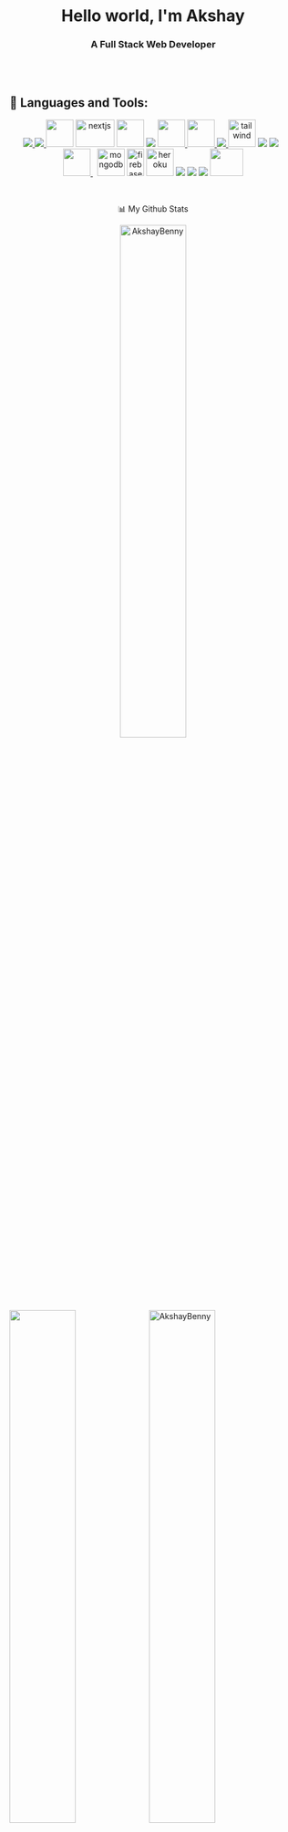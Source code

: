 <!-- <div align="center">
[![@akshay976's Holopin board](https://holopin.me/akshay976)](https://holopin.io/@akshay976)
 <a  href="#"><img width="60%" align="center" alt="Github" src="https://user-images.githubusercontent.com/60788180/131893851-b24002a3-72be-40cf-a179-7cbdff89b087.gif" /></a>
</div> -->

<h1 align="center">Hello world, I'm Akshay</h1>
<h3 align="center">A Full Stack Web Developer</h3>

  <br>


<br>

## 🚀 Languages and Tools:<br>

<p align="center"> 
    <a href="https://reactjs.org/" target="_blank"> <img src="https://img.icons8.com/color/48/000000/react-native.png"/> </a>
    <a href="https://developer.mozilla.org/en-US/docs/Web/JavaScript" target="_blank"> <img src="https://img.icons8.com/color/48/000000/javascript.png"/> </a> <img src="https://upload.wikimedia.org/wikipedia/commons/thumb/4/4c/Typescript_logo_2020.svg/1024px-Typescript_logo_2020.svg.png" width="48" height="48"/>
 <a href="https://nextjs.org/" target="_blank"><img src="https://santhalakshminarayana.github.io/images/blog-nextjs-mdx/nextjs.jpeg" alt="nextjs" width="68" height="48"/></a>
   <img src="https://img.icons8.com/color/48/000000/html-5.png" width="48" height="48"/>

   <img src="https://img.icons8.com/color/48/000000/css3.png" /> 
  <a href="https://recoiljs.org/" target="_blank"> <img src="https://d2eip9sf3oo6c2.cloudfront.net/tags/images/000/001/298/thumb/recoil.png" width="48" height="48"/> </a> 
  <a href="https://redux.js.org/" target="_blank"> <img src="https://raw.githubusercontent.com/reduxjs/redux/master/logo/logo.png" width="48" height="48"/> </a> 
    <a href="https://getbootstrap.com" target="_blank"> <img src="https://img.icons8.com/color/48/000000/bootstrap.png"/> </a> 
    <a href="https://tailwindcss.com" target="_blank"><img src="https://upload.wikimedia.org/wikipedia/commons/thumb/d/d5/Tailwind_CSS_Logo.svg/2048px-Tailwind_CSS_Logo.svg.png" alt="tailwind" width="48" height="48"/></a>
    <a href="https://www.python.org" target="_blank"> <img src="https://img.icons8.com/color/48/000000/python.png"/></a> 
    <a style="padding-right:8px;" href="https://nodejs.org" target="_blank"> <img src="https://img.icons8.com/color/48/000000/nodejs.png"/> </a> 
     <a style="padding-right:8px;" href="https://www.mysql.com/" target="_blank"> <img src="https://upload.wikimedia.org/wikipedia/commons/thumb/1/17/GraphQL_Logo.svg/2048px-GraphQL_Logo.svg.png"  width="48" height="48"/> </a>
    <a href="https://www.mongodb.com/" target="_blank"> <img src="https://www.vectorlogo.zone/logos/mongodb/mongodb-ar21.svg" alt="mongodb" width="48" height="48"/></a>
<img src="https://firebase.google.com/downloads/brand-guidelines/PNG/logo-vertical.png" alt="firebase" width="30" height="48"/>
 <img src="https://cdn-icons-png.flaticon.com/512/873/873120.png" alt="heroku" width="48" height="48 />"
    <a href="https://www.figma.com"  target="_blank"> <img src="https://img.icons8.com/color/48/000000/figma--v1.png"/></a>
    <a href="https://www.adobe.com/in/products/photoshop.html?sdid=SGDJMMG3&mv=search&ef_id=CjwKCAjw9uKIBhA8EiwAYPUS3JglDWdEGGA4IWvgHQ0y_bahBKP-HTaBZ97vkCC8_BZjrW81UNjjFxoCyIAQAvD_BwE:G:s&s_kwcid=AL!3085!3!444587836691!e!!g!!adobe%20photoshop!221441588!17534749028&gclid=CjwKCAjw9uKIBhA8EiwAYPUS3JglDWdEGGA4IWvgHQ0y_bahBKP-HTaBZ97vkCC8_BZjrW81UNjjFxoCyIAQAvD_BwE"><img src="https://img.icons8.com/color/48/000000/adobe-photoshop--v1.png"/></a>
    <a href="https://www.adobe.com/in/products/xd.html?sdid=12B9F15S&mv=Search&ef_id=CjwKCAjw9uKIBhA8EiwAYPUS3PiOPLgHVN-1NJA3WlQdUtlXZ8aklDp2gpCwp0-z3Mcx1LNs-QBkFRoC7nsQAvD_BwE:G:s&s_kwcid=AL!3085!3!526748867465!e!!g!!adobe%20xd!1641846448!65452677551"><img src="https://img.icons8.com/color/48/000000/adobe-xd--v1.png"/></a>
    <a href="https://www.framer.com/motion/" target="_blank"><img src="https://cdn.dribbble.com/users/3490038/screenshots/13820034/motion_logo_dribbble_dark2_4x.png" width="58" height="48"/></a>
    
   
</p>


<br/>
<p align="center">📊 My Github Stats</p>
<p align="center">
<a href="https://github.com/AkshayBenny/github-readme-stats"> <img align="center" width="48%" src="https://github-readme-stats.vercel.app/api/top-langs/?username=AkshayBenny&count_private=true&theme=radical&layout=compact" alt="AkshayBenny" /></a>

</p>

  <br/>
    <a href="https://github.com/AkshayBenny/github-readme-stats"><img  align="left" width="48%" src='https://github-readme-stats.vercel.app/api?username=AkshayBenny&show_icons=true&theme=radical&count_private=true'/>
</a>
 <a href="https://github.com/AkshayBenny/github-readme-streak-stats">
    <img align="center" width="48%" src="https://github-readme-streak-stats.herokuapp.com?user=AkshayBenny&count_private=true&theme=radical" alt="AkshayBenny"/>
    </a>
  
  <br/>
<br>
<!-- <div align="center">
<img align="center" width="80%" src="https://wakatime.com/share/@7ada6100-e98d-41b5-bc53-aa23530beb19/b25b1e10-7aab-44a0-8fce-b320f8bb9950.svg" />
</div> -->

 


<!-- ![Harsh's github activity graph](https://activity-graph.herokuapp.com/graph?username=AkshayBenny&theme=dracula) -->

<br/>

-- Connect with me:
<br/>
<a href = "https://www.linkedin.com/in/akshay-benny-5346bb209/"><img src="https://img.icons8.com/fluent/48/000000/linkedin.png"/></a>
<a href = "https://www.instagram.com/akshay_benny_976/"><img src="https://img.icons8.com/fluent/48/000000/instagram-new.png"/></a>

<br/>
-- Views and Followers:
<br/>
<a href="https://github.com/Meghna-DAS/github-profile-views-counter">
    <img src="https://komarev.com/ghpvc/?username=AkshayBenny">
</a>
<a href="https://github.com/AkshayBenny?tab=followers"><img src="https://img.shields.io/github/followers/AkshayBenny?label=Followers&style=social" alt="GitHub Badge"></a>




